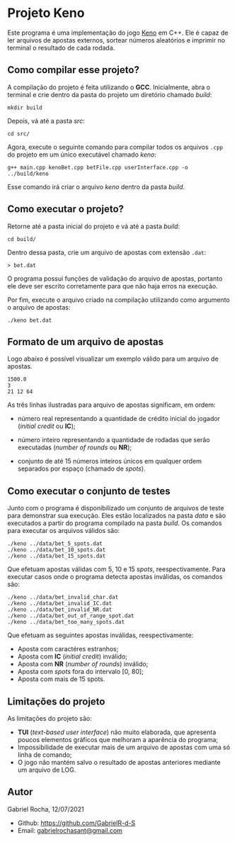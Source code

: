 # Projeto Keno
Este programa é uma implementação do jogo [Keno](https://en.wikipedia.org/wiki/Keno) em C++. Ele é capaz de ler arquivos de apostas externos, sortear números aleatórios e imprimir no terminal o resultado de cada rodada.

## Como compilar esse projeto?
A compilação do projeto é feita utilizando o **GCC**.
Inicialmente, abra o terminal e crie dentro da pasta do projeto um diretório chamado _build_:
```
mkdir build
```
Depois, vá até a pasta *src*:
```
cd src/
```
Agora, execute o seguinte comando para compilar todos os arquivos `.cpp` do projeto em um único executável chamado _keno_:
```
g++ main.cpp kenoBet.cpp betFile.cpp userInterface.cpp -o ../build/keno
```
Esse comando irá criar o arquivo _keno_ dentro da pasta _build_.

## Como executar o projeto?
Retorne até a pasta inicial do projeto e vá até a pasta *build*:
```
cd build/
```
Dentro dessa pasta, crie um arquivo de apostas com extensão `.dat`:
```
> bet.dat
```
O programa possui funções de validação do arquivo de apostas, portanto ele deve ser escrito corretamente para que não haja erros na execução.

Por fim, execute o arquivo criado na compilação utilizando como argumento o arquivo de apostas:
```
./keno bet.dat
```

## Formato de um arquivo de apostas
Logo abaixo é possível visualizar um exemplo válido para um arquivo de apostas.
```
1500.0  
3  
21 12 64
```
As três linhas ilustradas para arquivo de apostas significam, em ordem:

-   número real representando a quantidade de crédito inicial do jogador (*initial credit* ou **IC**);

-   número inteiro representando a quantidade de rodadas que serão executadas (*number of rounds* ou **NR**);

-   conjunto de até 15 números inteiros únicos em qualquer ordem separados por espaço (chamado de *spots*).

## Como executar o conjunto de testes
Junto com o programa é disponibilizado um conjunto de arquivos de teste para demonstrar sua execução. Eles estão localizados na pasta _data_ e são executados a partir do programa compilado na pasta _build_.
Os comandos para executar os arquivos válidos são:
```
./keno ../data/bet_5_spots.dat
./keno ../data/bet_10_spots.dat
./keno ../data/bet_15_spots.dat
```
Que efetuam apostas válidas com 5, 10 e 15 _spots_, reespectivamente.
Para executar casos onde o programa detecta apostas inválidas, os comandos são:
```
./keno ../data/bet_invalid_char.dat
./keno ../data/bet_invalid_IC.dat
./keno ../data/bet_invalid_NR.dat
./keno ../data/bet_out_of_range_spot.dat
./keno ../data/bet_too_many_spots.dat
```
Que efetuam as seguintes apostas inválidas, reespectivamente:
- Aposta com caractéres estranhos;
- Aposta com **IC** (_initial credit_) inválido;
- Aposta com **NR** (_number of rounds_) inválido;
- Aposta com _spots_ fora do intervalo [0, 80];
- Aposta com mais de 15 spots.

## Limitações do projeto
As limitações do projeto são:
- **TUI** (_text-based user interface_) não muito elaborada, que apresenta poucos elementos gráficos que melhoram a aparência do programa;
- Impossibilidade de executar mais de um arquivo de apostas com uma só linha de comando;
- O jogo não mantém salvo o resultado de apostas anteriores mediante um arquivo de LOG.

## Autor
Gabriel Rocha, 12/07/2021
- Github: https://github.com/GabrielR-d-S
- Email: gabrielrochasant@gmail.com
